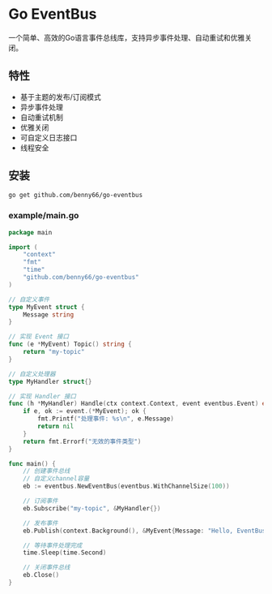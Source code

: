 # Go EventBus

一个简单、高效的Go语言事件总线库，支持异步事件处理、自动重试和优雅关闭。

## 特性

- 基于主题的发布/订阅模式
- 异步事件处理
- 自动重试机制
- 优雅关闭
- 可自定义日志接口
- 线程安全

## 安装

```bash
go get github.com/benny66/go-eventbus

```

### example/main.go

```go
package main

import (
	"context"
	"fmt"
	"time"
	"github.com/benny66/go-eventbus"
)

// 自定义事件
type MyEvent struct {
	Message string
}

// 实现 Event 接口
func (e *MyEvent) Topic() string {
	return "my-topic"
}

// 自定义处理器
type MyHandler struct{}

// 实现 Handler 接口
func (h *MyHandler) Handle(ctx context.Context, event eventbus.Event) error {
	if e, ok := event.(*MyEvent); ok {
		fmt.Printf("处理事件: %s\n", e.Message)
		return nil
	}
	return fmt.Errorf("无效的事件类型")
}

func main() {
	// 创建事件总线
	// 自定义channel容量
	eb := eventbus.NewEventBus(eventbus.WithChannelSize(100))

	// 订阅事件
	eb.Subscribe("my-topic", &MyHandler{})

	// 发布事件
	eb.Publish(context.Background(), &MyEvent{Message: "Hello, EventBus!"})

	// 等待事件处理完成
	time.Sleep(time.Second)

	// 关闭事件总线
	eb.Close()
}
```